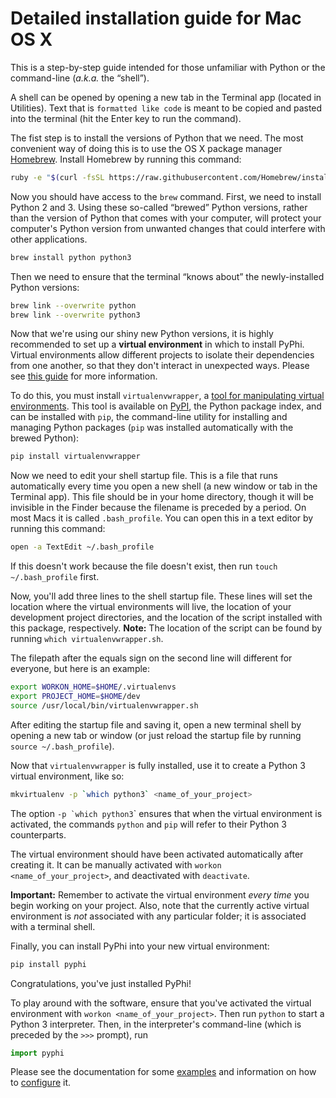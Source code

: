 Detailed installation guide for Mac OS X
========================================

This is a step-by-step guide intended for those unfamiliar with Python or the
command-line (*a.k.a.* the “shell”).

A shell can be opened by opening a new tab in the Terminal app (located in
Utilities). Text that is `formatted like code` is meant to be copied and pasted
into the terminal (hit the Enter key to run the command).

The fist step is to install the versions of Python that we need. The most
convenient way of doing this is to use the OS X package manager
[Homebrew](http://brew.sh/). Install Homebrew by running this command:

```bash
ruby -e "$(curl -fsSL https://raw.githubusercontent.com/Homebrew/install/master/install)"
```

Now you should have access to the `brew` command. First, we need to install
Python 2 and 3. Using these so-called “brewed” Python versions, rather than the
version of Python that comes with your computer, will protect your computer's
Python version from unwanted changes that could interfere with other
applications.

```bash
brew install python python3
```

Then we need to ensure that the terminal “knows about” the newly-installed
Python versions:

```bash
brew link --overwrite python
brew link --overwrite python3
```

Now that we're using our shiny new Python versions, it is highly recommended to
set up a **virtual environment** in which to install PyPhi. Virtual
environments allow different projects to isolate their dependencies from one
another, so that they don't interact in unexpected ways. Please see [this
guide](http://docs.python-guide.org/en/latest/dev/virtualenvs/) for more
information.

To do this, you must install `virtualenvwrapper`, a [tool for manipulating
virtual environments](http://virtualenvwrapper.readthedocs.org/en/latest/).
This tool is available on [PyPI](https://pypi.python.org/pypi), the Python
package index, and can be installed with `pip`, the command-line utility for
installing and managing Python packages (`pip` was installed automatically with
the brewed Python):

```bash
pip install virtualenvwrapper
```

Now we need to edit your shell startup file. This is a file that runs
automatically every time you open a new shell (a new window or tab in the
Terminal app). This file should be in your home directory, though it will be
invisible in the Finder because the filename is preceded by a period. On most
Macs it is called `.bash_profile`. You can open this in a text editor by
running this command:

```bash
open -a TextEdit ~/.bash_profile
```

If this doesn't work because the file doesn't exist, then run `touch
~/.bash_profile` first.

Now, you'll add three lines to the shell startup file. These lines will set the
location where the virtual environments will live, the location of your
development project directories, and the location of the script installed with
this package, respectively. **Note:** The location of the script can be found
by running `which virtualenvwrapper.sh`.

The filepath after the equals sign on the second line will different for
everyone, but here is an example:

```bash
export WORKON_HOME=$HOME/.virtualenvs
export PROJECT_HOME=$HOME/dev
source /usr/local/bin/virtualenvwrapper.sh
```

After editing the startup file and saving it, open a new terminal shell by
opening a new tab or window (or just reload the startup file by running `source
~/.bash_profile`).

Now that `virtualenvwrapper` is fully installed, use it to create a Python 3
virtual environment, like so:

```bash
mkvirtualenv -p `which python3` <name_of_your_project>
```

The option `` -p `which python3 ``\` ensures that when the virtual environment
is activated, the commands `python` and `pip` will refer to their Python 3
counterparts.

The virtual environment should have been activated automatically after creating
it. It can be manually activated with `workon <name_of_your_project>`, and
deactivated with `deactivate`.

**Important:** Remember to activate the virtual environment *every time* you
begin working on your project. Also, note that the currently active virtual
environment is *not* associated with any particular folder; it is associated
with a terminal shell.

Finally, you can install PyPhi into your new virtual environment:

```bash
pip install pyphi
```

Congratulations, you've just installed PyPhi!

To play around with the software, ensure that you've activated the virtual
environment with `workon <name_of_your_project>`. Then run `python` to start a
Python 3 interpreter. Then, in the interpreter's command-line (which is
preceded by the `>>>` prompt), run

```python
import pyphi
```

Please see the documentation for some
[examples](http://pythonhosted.org/pyphi/#examples) and information on how to
[configure](http://pythonhosted.org/pyphi/#configuration) it.
